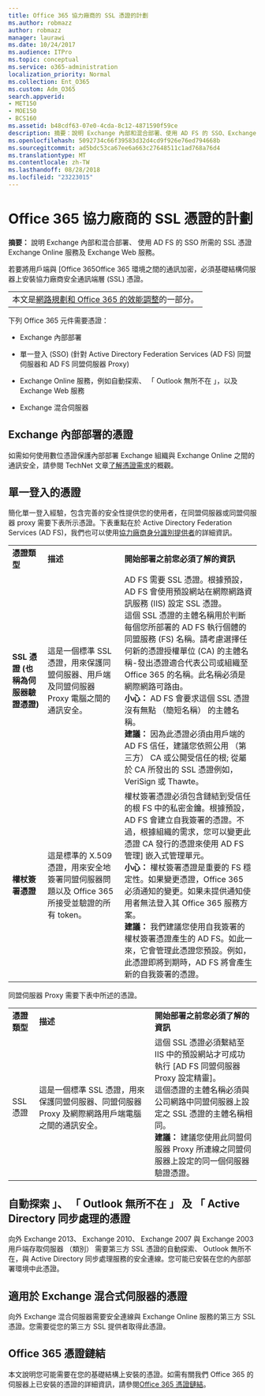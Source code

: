 ```yaml
---
title: Office 365 協力廠商的 SSL 憑證的計劃
ms.author: robmazz
author: robmazz
manager: laurawi
ms.date: 10/24/2017
ms.audience: ITPro
ms.topic: conceptual
ms.service: o365-administration
localization_priority: Normal
ms.collection: Ent_O365
ms.custom: Adm_O365
search.appverid:
- MET150
- MOE150
- BCS160
ms.assetid: b48cdf63-07e0-4cda-8c12-4871590f59ce
description: 摘要：說明 Exchange 內部和混合部署、使用 AD FS 的 SSO、Exchange Online 服務及 Exchange Web 服務所需的 SSL 憑證。
ms.openlocfilehash: 5092734c66f39583d32d4cd9f926e76ed794668b
ms.sourcegitcommit: ad5bdc53ca67ee6a663c27648511c1ad768a76d4
ms.translationtype: MT
ms.contentlocale: zh-TW
ms.lasthandoff: 08/28/2018
ms.locfileid: "23223015"
---
```

# <a name="plan-for-third-party-ssl-certificates-for-office-365"></a>Office 365 協力廠商的 SSL 憑證的計劃

 **摘要：** 說明 Exchange 內部和混合部署、 使用 AD FS 的 SSO 所需的 SSL 憑證 Exchange Online 服務及 Exchange Web 服務。 
  
若要將用戶端與 [Office 365Office 365 環境之間的通訊加密，必須基礎結構伺服器上安裝協力廠商安全通訊端層 (SSL) 憑證。

||
|:-----|
| 本文是[網路規劃和 Office 365 的效能調整](https://aka.ms/tune)的一部分。|
   
下列 Office 365 元件需要憑證：
  
- Exchange 內部部署
    
- 單一登入 (SSO) (針對 Active Directory Federation Services (AD FS) 同盟伺服器和 AD FS 同盟伺服器 Proxy)
    
- Exchange Online 服務，例如自動探索、 「 Outlook 無所不在 」，以及 Exchange Web 服務
    
- Exchange 混合伺服器
    
## <a name="certificates-for-exchange-on-premises"></a>Exchange 內部部署的憑證

如需如何使用數位憑證保護內部部署 Exchange 組織與 Exchange Online 之間的通訊安全，請參閱 TechNet 文章[了解憑證需求](https://go.microsoft.com/fwlink/p/?LinkID=243657)的概觀。
  
## <a name="certificates-for-single-sign-on"></a>單一登入的憑證

簡化單一登入經驗，包含完善的安全性提供您的使用者，在同盟伺服器或同盟伺服器 proxy 需要下表所示憑證。下表重點在於 Active Directory Federation Services (AD FS)，我們也可以使用[協力廠商身分識別提供者](https://go.microsoft.com/fwlink/?LinkId=532869)的詳細資訊。
  
||||
|:-----|:-----|:-----|
|**憑證類型** <br/> |**描述** <br/> |**開始部署之前您必須了解的資訊** <br/> |
|**SSL 憑證 (也稱為伺服器驗證憑證)** <br/> |這是一個標準 SSL 憑證，用來保護同盟伺服器、用戶端及同盟伺服器 Proxy 電腦之間的通訊安全。  <br/> |AD FS 需要 SSL 憑證。根據預設，AD FS 會使用預設網站在網際網路資訊服務 (IIS) 設定 SSL 憑證。<br/> 這個 SSL 憑證的主體名稱用於判斷每個您所部署的 AD FS 執行個體的同盟服務 (FS) 名稱。請考慮選擇任何新的憑證授權單位 (CA) 的主體名稱-發出憑證適合代表公司或組織至 Office 365 的名稱。此名稱必須是網際網路可路由。<br/>**小心：** AD FS 會要求這個 SSL 憑證沒有無點 （簡短名稱） 的主體名稱。          </br> **建議：** 因為此憑證必須由用戶端的 AD FS 信任，建議您依照公用 （第三方） CA 或公開受信任的根; 從屬於 CA 所發出的 SSL 憑證例如，VeriSign 或 Thawte。  <br/> |
|**權杖簽署憑證** <br/> |這是標準的 X.509 憑證，用來安全地簽署同盟伺服器問題以及 Office 365 所接受並驗證的所有 token。  <br/> |權杖簽署憑證必須包含鏈結到受信任的根 FS 中的私密金鑰。根據預設，AD FS 會建立自我簽署的憑證。不過，根據組織的需求，您可以變更此憑證 CA 發行的憑證來使用 AD FS 管理] 嵌入式管理單元。<br/>**小心：** 權杖簽署憑證是重要的 FS 穩定性。如果變更憑證，Office 365 必須通知的變更。如果未提供通知使用者無法登入其 Office 365 服務方案。</br>**建議：** 我們建議您使用自我簽署的權杖簽署憑證產生的 AD FS。如此一來，它會管理此憑證您預設。例如，此憑證即將到期時，AD FS 將會產生新的自我簽署的憑證。<br/> |
   
同盟伺服器 Proxy 需要下表中所述的憑證。
  
||||
|:-----|:-----|:-----|
|**憑證類型** <br/> |**描述** <br/> |**開始部署之前您必須了解的資訊** <br/> |
|SSL 憑證  <br/> |這是一個標準 SSL 憑證，用來保護同盟伺服器、同盟伺服器 Proxy 及網際網路用戶端電腦之間的通訊安全。  <br/> |這個 SSL 憑證必須繫結至 IIS 中的預設網站才可成功執行 [AD FS 同盟伺服器 Proxy 設定精靈]。  <br/> 這個憑證的主體名稱必須與公司網路中同盟伺服器上設定之 SSL 憑證的主體名稱相同。  <br/> **建議：** 建議您使用此同盟伺服器 Proxy 所連線之同盟伺服器上設定的同一個伺服器驗證憑證。  <br/> |
   
## <a name="certificates-for-autodiscover-outlook-anywhere-and-active-directory-synchronization"></a>自動探索 」、 「 Outlook 無所不在 」 及 「 Active Directory 同步處理的憑證

向外 Exchange 2013、 Exchange 2010、 Exchange 2007 與 Exchange 2003 用戶端存取伺服器 （類別） 需要第三方 SSL 憑證的自動探索、 Outlook 無所不在，與 Active Directory 同步處理服務的安全連線。您可能已安裝在您的內部部署環境中此憑證。
  
## <a name="certificate-for-an-exchange-hybrid-server"></a>適用於 Exchange 混合式伺服器的憑證

向外 Exchange 混合伺服器需要安全連線與 Exchange Online 服務的第三方 SSL 憑證。您需要從您的第三方 SSL 提供者取得此憑證。
  
## <a name="office-365-certificate-chains"></a>Office 365 憑證鏈結

本文說明您可能需要在您的基礎結構上安裝的憑證。如需有關我們 Office 365 的伺服器上已安裝的憑證的詳細資訊，請參閱[Office 365 憑證鏈結](https://support.office.com/article/0c03e6b3-e73f-4316-9e2b-bf4091ae96bb)。
  

